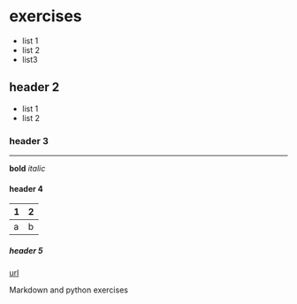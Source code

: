 #   exercises
- list 1
- list 2
- list3

##  header 2
* list 1
* list 2

### header 3
****
**bold**
*italic*

#### header 4
| 1 | 2 |
| --- | --- |
| a | b |

##### header 5
[url](http://www.dutchsec.com/)


Markdown and python exercises
